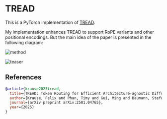 # TREAD

This is a PyTorch implementation of [TREAD](https://arxiv.org/abs/2501.04765).

My implementation enhances TREAD to support RoPE variants and other positional encodings. But the main idea of the paper is presented in the following diagram:

![method](https://compvis.github.io/tread/static/images/method.png)

![teaser](https://compvis.github.io/tread/static/images/teaser.png)

## References

```bibtex
@article{krause2025tread,
  title={TREAD: Token Routing for Efficient Architecture-agnostic Diffusion Training},
  author={Krause, Felix and Phan, Timy and Gui, Ming and Baumann, Stefan Andreas and Hu, Vincent Tao and Ommer, Bj{\"o}rn},
  journal={arXiv preprint arXiv:2501.04765},
  year={2025}
}
```

